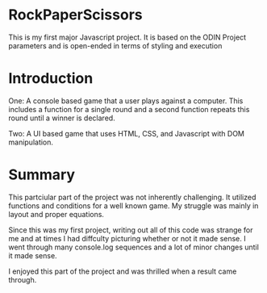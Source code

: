 # RockPaperScissors

This is my first major Javascript project. It is based on the ODIN Project parameters and is open-ended in terms of styling and execution
    
    
# Introduction

One: 
    A console based game that a user plays against a computer. 
    This includes a function for a single round and a second function repeats this round until a winner is declared.



Two:
    A UI based game that uses HTML, CSS, and Javascript with DOM manipulation.

# Summary

This partciular part of the project was not inherently challenging. It utilized functions and conditions for a well known game. My struggle was mainly in layout and proper equations.
    
Since this was my first project, writing out all of this code was strange for me and at times I had diffculty picturing whether or not it made sense. I went through many console.log sequences and a lot of minor changes until it made sense. 
    
I enjoyed this part of the project and was thrilled when a result came through. 